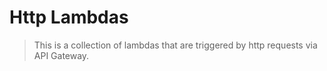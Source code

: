 # Http Lambdas

> This is a collection of lambdas that are triggered by http requests via API Gateway.